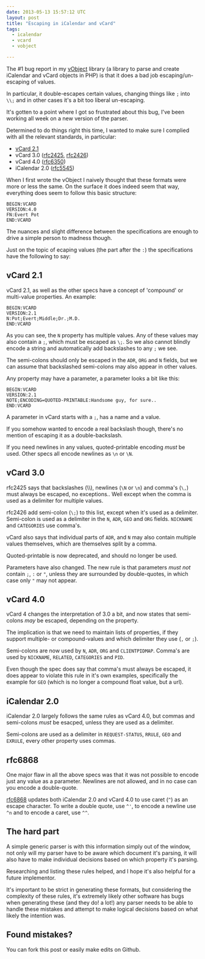 ```yaml
---
date: 2013-05-13 15:57:12 UTC
layout: post
title: "Escaping in iCalendar and vCard"
tags:
  - icalendar
  - vcard
  - vobject

---
```


The #1 bug report in my [vObject][1] library (a library to parse and create
iCalendar and vCard objects in PHP) is that it does a bad job
escaping/un-escaping of values.

In particular, it double-escapes certain values, changing things like `;` into
`\\;` and in other cases it's a bit too liberal un-escaping.

It's gotten to a point where I got so frustrated about this bug, I've been
working all week on a new version of the parser.

Determined to do things right this time, I wanted to make sure I complied with
all the relevant standards, in particular:

* [vCard 2.1][2]
* vCard 3.0 ([rfc2425][3], [rfc2426][4])
* vCard 4.0 ([rfc6350][5])
* iCalendar 2.0 ([rfc5545][6])

When I first wrote the vObject I naively thought that these formats were more
or less the same. On the surface it does indeed seem that way, everything does
seem to follow this basic structure:

    BEGIN:VCARD
    VERSION:4.0
    FN:Evert Pot
    END:VCARD

The nuances and slight difference between the specifications are enough to
drive a simple person to madness though.

Just on the topic of ecaping values (the part after the `:`) the
specifications have the following to say:

vCard 2.1
---------

vCard 2.1, as well as the other specs have a concept of 'compound' or
multi-value properties. An example:

    BEGIN:VCARD
    VERSION:2.1
    N:Pot;Evert;Middle;Dr.;M.D.
    END:VCARD

As you can see, the `N` property has multiple values. Any of these values
may also contain a `;`, which must be escaped as `\;`. So we also cannot
blindly encode a string and automatically add backslashes to any `;` we see.

The semi-colons should only be escaped in the `ADR`, `ORG` and `N` fields,
but we can assume that backslashed semi-colons may also appear in other values.

Any property may have a parameter, a parameter looks a bit like this:

    BEGIN:VCARD
    VERSION:2.1
    NOTE;ENCODING=QUOTED-PRINTABLE:Handsome guy, for sure..
    END:VCARD

A parameter in vCard starts with a `;`, has a name and a value.

If you somehow wanted to encode a real backslash though, there's no mention
of escaping it as a double-backslash.

If you need newlines in any values, quoted-printable encoding _must_ be used.
Other specs all encode newlines as `\n` or `\N`.

vCard 3.0
---------

rfc2425 says that backslashes (\\\\), newlines (`\N` or `\n`) and comma's (`\,`)
must always be escaped, no exceptions.. Well except when the comma is used as
a delimiter for multiple values.

rfc2426 add semi-colon (`\;`) to this list, except when it's used as a
delimiter. Semi-colon is used as a delimiter in the `N`, `ADR`, `GEO` and
`ORG` fields. `NICKNAME` and `CATEGORIES` use comma's.

vCard also says that individual parts of `ADR`, and `N` may also contain
multiple values themselves, which are themselves split by a comma.

Quoted-printable is now deprecated, and should no longer be used.

Parameters have also changed. The new rule is that parameters _must not_
contain `;`, `:` or `"`, unless they are surrounded by double-quotes, in which
case only `"` may not appear.

vCard 4.0
---------

vCard 4 changes the interpretation of 3.0 a bit, and now states that
semi-colons _may_ be escaped, depending on the property.

The implication is that we need to maintain lists of properties, if they
support multiple- or compound-values and which delimiter they use
(`,` or `;`).

Semi-colons are now used by `N`, `ADR`, `ORG` and `CLIENTPIDMAP`. Comma's are
used by `NICKNAME`, `RELATED`, `CATEGORIES` and `PID`.

Even though the spec does say that comma's must always be escaped, it does
appear to violate this rule in it's own examples, specifically the example
for `GEO` (which is no longer a compound float value, but a url).

iCalendar 2.0
-------------

iCalendar 2.0 largely follows the same rules as vCard 4.0, but commas and
semi-colons _must_ be esacped, unless they are used as a delimiter.

Semi-colons are used as a delimiter in `REQUEST-STATUS`, `RRULE`, `GEO` and
`EXRULE`, every other property uses commas.

rfc6868
-------

One major flaw in all the above specs was that it was not possible to encode
just any value as a parameter. Newlines are not allowed, and in no case can
you encode a double-quote.

[rfc6868][7] updates both iCalendar 2.0 and vCard 4.0 to use caret (`^`) as
an escape character. To write a double quote, use `^'`, to encode a newline
use `^n` and to encode a caret, use `^^`.

The hard part
-------------

A simple generic parser is with this information simply out of the window,
not only will my parser have to be aware which document it's parsing, it will
also have to make individual decisions based on which property it's parsing.

Researching and listing these rules helped, and I hope it's also helpful for
a future implementor. 

It's important to be strict in generating these formats, but 
considering the complexity of these rules, it's extremely likely other
software has bugs when generating these (and they do! a lot!) any parser needs
to be able to handle these mistakes and attempt to make logical decisions
based on what likely the intention was.

Found mistakes?
---------------

You can fork this post or easily make edits on Github. 

[1]: https://github.com/fruux/sabre-vobject
[2]: http://www.imc.org/pdi/pdiproddev.html
[3]: http://tools.ietf.org/html/rfc2425
[4]: http://tools.ietf.org/html/rfc2425
[5]: http://tools.ietf.org/html/rfc6350
[6]: http://tools.ietf.org/html/rfc5545
[7]: http://tools.ietf.org/html/rfc6868
